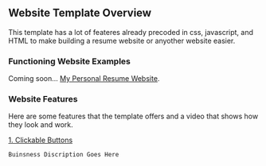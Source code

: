 ## Website Template Overview

This template has a lot of feateres already precoded in css, javascript, and HTML to make building a resume website or anyother website easier. 

### Functioning Website Examples

Coming soon...
[My Personal Resume Website](https://).

### Website Features

Here are some features that the template offers and a video that shows how they look and work.

[1. Clickable Buttons](https://)
```markdown
Buinsness Discription Goes Here
```

